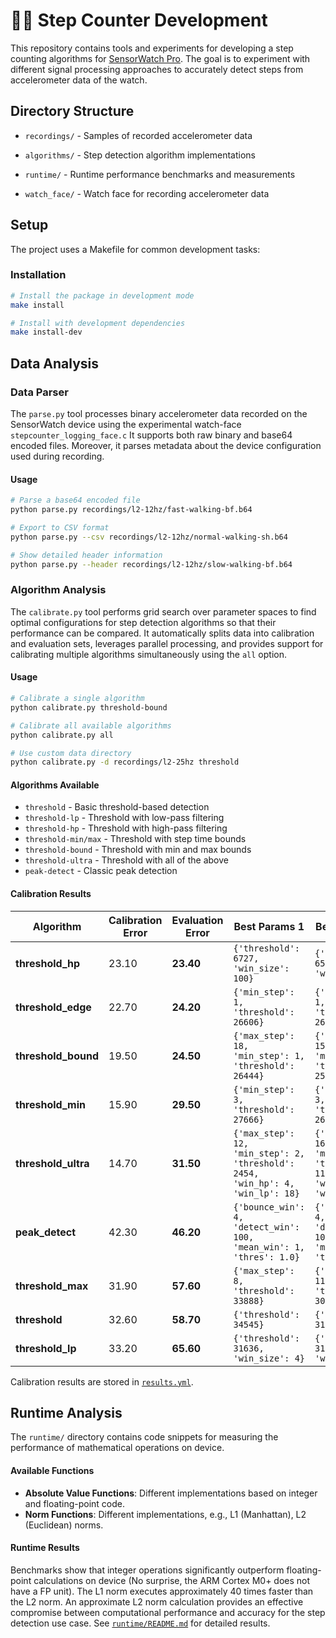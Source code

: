 # 🏃‍♂️ Step Counter Development

This repository contains tools and experiments for developing a step counting algorithms for [SensorWatch Pro](https://www.sensorwatch.net). The goal is to experiment with different signal processing approaches to accurately detect steps from accelerometer data of the watch.

## Directory Structure

- `recordings/` - Samples of recorded accelerometer data

- `algorithms/` - Step detection algorithm implementations

- `runtime/` - Runtime performance benchmarks and measurements

- `watch_face/` - Watch face for recording accelerometer data

## Setup

The project uses a Makefile for common development tasks:

### Installation

```bash
# Install the package in development mode
make install

# Install with development dependencies
make install-dev
```

## Data Analysis

### Data Parser

The `parse.py` tool processes binary accelerometer data recorded on the SensorWatch device using the experimental watch-face `stepcounter_logging_face.c` It supports both raw binary and base64 encoded files. Moreover, it parses metadata about the  device configuration used during recording.

#### Usage

```bash
# Parse a base64 encoded file
python parse.py recordings/l2-12hz/fast-walking-bf.b64

# Export to CSV format
python parse.py --csv recordings/l2-12hz/normal-walking-sh.b64

# Show detailed header information
python parse.py --header recordings/l2-12hz/slow-walking-bf.b64
```

### Algorithm Analysis

The `calibrate.py` tool performs grid search over parameter spaces to find optimal configurations for step detection algorithms so that their performance can be compared. It automatically splits data into calibration and evaluation sets, leverages parallel processing, and provides support for calibrating multiple algorithms simultaneously using the `all` option.

#### Usage

```bash
# Calibrate a single algorithm
python calibrate.py threshold-bound

# Calibrate all available algorithms
python calibrate.py all

# Use custom data directory
python calibrate.py -d recordings/l2-25hz threshold
```

#### Algorithms Available

- `threshold` - Basic threshold-based detection
- `threshold-lp` - Threshold with low-pass filtering
- `threshold-hp` - Threshold with high-pass filtering
- `threshold-min/max` - Threshold with step time bounds
- `threshold-bound` - Threshold with min and max bounds
- `threshold-ultra` - Threshold with all of the above
- `peak-detect` - Classic peak detection

#### Calibration Results

| Algorithm | Calibration Error | Evaluation Error | Best Params 1 | Best Params 2 |
|-----------|------------------|------------------|---------------|---------------|
| **threshold_hp** | 23.10 | **23.40** | `{'threshold': 6727, 'win_size': 100}` | `{'threshold': 6515, 'win_size': 7}` |
| **threshold_edge** | 22.70 | **24.20** | `{'min_step': 1, 'threshold': 26606}` | `{'min_step': 1, 'threshold': 26323}` |
| **threshold_bound** | 19.50 | **24.50** | `{'max_step': 18, 'min_step': 1, 'threshold': 26444}` | `{'max_step': 15, 'min_step': 3, 'threshold': 25666}` |
| **threshold_min** | 15.90 | **29.50** | `{'min_step': 3, 'threshold': 27666}` | `{'min_step': 3, 'threshold': 26181}` |
| **threshold_ultra** | 14.70 | **31.50** | `{'max_step': 12, 'min_step': 2, 'threshold': 2454, 'win_hp': 4, 'win_lp': 18}` | `{'max_step': 16, 'min_step': 4, 'threshold': 1161, 'win_hp': 4, 'win_lp': 6}` |
| **peak_detect** | 42.30 | **46.20** | `{'bounce_win': 4, 'detect_win': 100, 'mean_win': 1, 'thres': 1.0}` | `{'bounce_win': 4, 'detect_win': 100, 'mean_win': 7, 'thres': 1.0}` |
| **threshold_max** | 31.90 | **57.60** | `{'max_step': 8, 'threshold': 33888}` | `{'max_step': 11, 'threshold': 30666}` |
| **threshold** | 32.60 | **58.70** | `{'threshold': 34545}` | `{'threshold': 31111}` |
| **threshold_lp** | 33.20 | **65.60** | `{'threshold': 31636, 'win_size': 4}` | `{'threshold': 31030, 'win_size': 1}` |

Calibration results are stored in [`results.yml`](results.yml).

## Runtime Analysis

The `runtime/` directory contains code snippets for measuring the performance of mathematical operations on device.

#### Available Functions

- **Absolute Value Functions**: Different implementations based on integer and floating-point code.
- **Norm Functions**: Different implementations, e.g., L1 (Manhattan), L2 (Euclidean) norms.

#### Runtime Results

Benchmarks show that integer operations significantly outperform floating-point calculations on device (No surprise, the ARM Cortex M0+ does not have a FP unit). The L1 norm executes approximately 40 times faster than the L2 norm. An approximate L2 norm calculation provides an effective compromise between computational performance and accuracy for the step detection use case. See [`runtime/README.md`](runtime/README.md) for detailed results.
